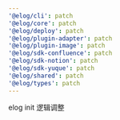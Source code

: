 ```yaml
---
'@elog/cli': patch
'@elog/core': patch
'@elog/deploy': patch
'@elog/plugin-adapter': patch
'@elog/plugin-image': patch
'@elog/sdk-confluence': patch
'@elog/sdk-notion': patch
'@elog/sdk-yuque': patch
'@elog/shared': patch
'@elog/types': patch
---
```


elog init 逻辑调整
